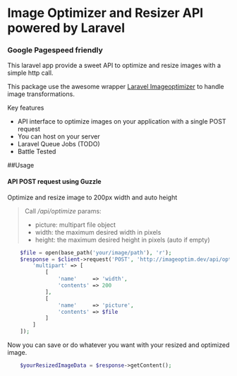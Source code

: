 # Image Optimizer and Resizer API powered by Laravel
### Google Pagespeed friendly

This laravel app provide a sweet API to optimize and resize images with a simple http call.

This package use the awesome wrapper [Laravel Imageoptimizer](https://github.com/approached/laravel-image-optimizer) to handle image transformations.

Key features

- API interface to optimize images on your application with a single POST request
- You can host on your server
- Laravel Queue Jobs (TODO)
- Battle Tested

##Usage

#### API POST request using Guzzle

Optimize and resize image to 200px width and auto height

> Call */api/optimize*
> params: 
> - picture: multipart file object
> - width: the maximum desired width in pixels
> - height: the maximum desired height in pixels (auto if empty)

```php
    $file = open(base_path('your/image/path'), 'r');
    $response = $client->request('POST', 'http://imageoptim.dev/api/optimize', [
        'multipart' => [
            [
                'name'     => 'width',
                'contents' => 200
            ],
            [
                'name'     => 'picture',
                'contents' => $file
            ]
        ]
    ]);
```
Now you can save or do whatever you want with your resized and optimized image.

```php
    $yourResizedImageData = $response->getContent();
```
